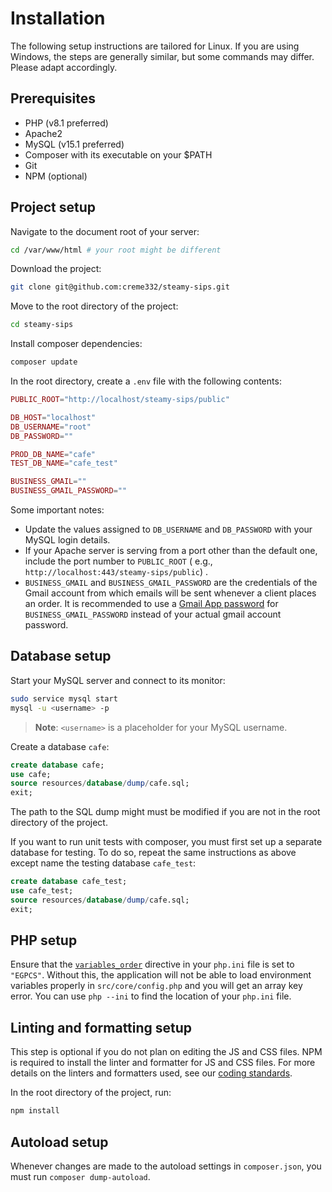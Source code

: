 # Installation

The following setup instructions are tailored for Linux. If you are using Windows, the steps are generally similar, but
some commands may differ. Please adapt accordingly.

## Prerequisites

- PHP (v8.1 preferred)
- Apache2
- MySQL (v15.1 preferred)
- Composer with its executable on your $PATH
- Git
- NPM (optional)

## Project setup

Navigate to the document root of your server:

```bash
cd /var/www/html # your root might be different
```

Download the project:

```bash
git clone git@github.com:creme332/steamy-sips.git
```

Move to the root directory of the project:

```bash
cd steamy-sips
```

Install composer dependencies:

```bash
composer update
```

In the root directory, create a `.env` file with the following contents:

```php
PUBLIC_ROOT="http://localhost/steamy-sips/public"

DB_HOST="localhost"
DB_USERNAME="root"
DB_PASSWORD=""

PROD_DB_NAME="cafe"
TEST_DB_NAME="cafe_test"

BUSINESS_GMAIL=""
BUSINESS_GMAIL_PASSWORD=""
```

Some important notes:

- Update the values assigned to `DB_USERNAME` and `DB_PASSWORD` with your MySQL login details.
- If your Apache server is serving from a port other than the default one, include the port number to `PUBLIC_ROOT` (
  e.g., `http://localhost:443/steamy-sips/public`) .
- `BUSINESS_GMAIL` and `BUSINESS_GMAIL_PASSWORD` are the credentials of the Gmail account from which emails will be sent
  whenever a client places an order. It is recommended to use
  a [Gmail App password](https://knowledge.workspace.google.com/kb/how-to-create-app-passwords-000009237)
  for `BUSINESS_GMAIL_PASSWORD` instead of your actual gmail account password.

## Database setup

Start your MySQL server and connect to its monitor:

```bash
sudo service mysql start
mysql -u <username> -p
```

> **Note**: `<username>` is a placeholder for your MySQL username.

Create a database `cafe`:

```sql
create database cafe;
use cafe;
source resources/database/dump/cafe.sql;
exit;
```

The path to the SQL dump might must be modified if you are not in the root directory of the project.

If you want to run unit tests with composer, you must first set up a separate database for testing. To do so, repeat the
same
instructions as above except name the testing database `cafe_test`:

```sql
create database cafe_test;
use cafe_test;
source resources/database/dump/cafe.sql;
exit;
```

## PHP setup

Ensure that the [`variables_order`](https://www.php.net/manual/en/ini.core.php#ini.variables-) directive in
your `php.ini`
file is set to `"EGPCS"`. Without this, the application will
not be able to load environment variables properly in `src/core/config.php` and you will get an array key error.
You can use `php --ini` to find the location of your `php.ini` file.

## Linting and formatting setup

This step is optional if you do not plan on editing the JS and CSS files. NPM is required to install the linter and
formatter for JS and CSS files. For more details on the linters and formatters used, see
our [coding standards](CODING_STANDARDS.md).

In the root directory of the project, run:

```bash
npm install
```

## Autoload setup

Whenever changes are made to the autoload settings in `composer.json`, you must run `composer dump-autoload`.